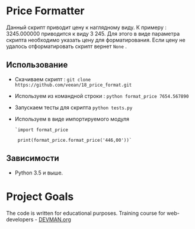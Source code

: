 # Price Formatter

Данный скрипт приводит цену к наглядному виду. 
К примеру : 3245.000000 приводится к виду 3 245. Для этого в виде параметра скрипта необходимо указать цену для форматирования.
Если цену не удалось отформатировать скрипт вернет  `None` .

## Использование
* Скачиваем скрипт :  `git clone https://github.com/veean/18_price_format.git`
* Используем из командной строки : `python format_price 7654.567890` 
* Запускаем тесты для скрипта `python tests.py`
* Используем в виде импортируемого модуля 
    
      `import format_price
      
       print(format_price.format_price('446,00'))`
      
## Зависимости

 * Python 3.5 и выше.

# Project Goals

The code is written for educational purposes. Training course for web-developers - [DEVMAN.org](https://devman.org)
